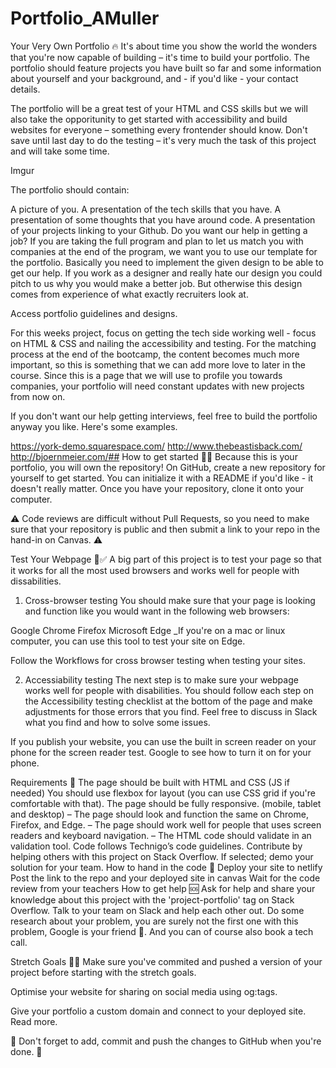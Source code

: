 # Portfolio_AMuller

Your Very Own Portfolio 🔥
It's about time you show the world the wonders that you're now capable of building – it's time to build your portfolio. The portfolio should feature projects you have built so far and some information about yourself and your background, and - if you'd like - your contact details.

The portfolio will be a great test of your HTML and CSS skills but we will also take the opporitunity to get started with accessibility and build websites for everyone – something every frontender should know. Don't save until last day to do the testing – it's very much the task of this project and will take some time.

Imgur

The portfolio should contain:

A picture of you.
A presentation of the tech skills that you have.
A presentation of some thoughts that you have around code.
A presentation of your projects linking to your Github.
Do you want our help in getting a job?
If you are taking the full program and plan to let us match you with companies at the end of the program, we want you to use our template for the portfolio. Basically you need to implement the given design to be able to get our help. If you work as a designer and really hate our design you could pitch to us why you would make a better job. But otherwise this design comes from experience of what exactly recruiters look at.

Access portfolio guidelines and designs.

For this weeks project, focus on getting the tech side working well - focus on HTML & CSS and nailing the accessibility and testing. For the matching process at the end of the bootcamp, the content becomes much more important, so this is something that we can add more love to later in the course. Since this is a page that we will use to profile you towards companies, your portfolio will need constant updates with new projects from now on.

If you don't want our help getting interviews, feel free to build the portfolio anyway you like. Here's some examples.

https://york-demo.squarespace.com/
http://www.thebeastisback.com/
http://bjoernmeier.com/##
How to get started 💪🏼
Because this is your portfolio, you will own the repository! On GitHub, create a new repository for yourself to get started. You can initialize it with a README if you'd like - it doesn't really matter. Once you have your repository, clone it onto your computer.

⚠️ Code reviews are difficult without Pull Requests, so you need to make sure that your repository is public and then submit a link to your repo in the hand-in on Canvas. ⚠️

Test Your Webpage 🏼✅
A big part of this project is to test your page so that it works for all the most used browsers and works well for people with dissabilities.

1. Cross-browser testing
You should make sure that your page is looking and function like you would want in the following web browsers:

Google Chrome
Firefox
Microsoft Edge
_If you're on a mac or linux computer, you can use this tool to test your site on Edge.

Follow the Workflows for cross browser testing when testing your sites.

2. Accessiability testing
The next step is to make sure your webpage works well for people with disabilities. You should follow each step on the Accessibility testing checklist at the bottom of the page and make adjustments for those errors that you find. Feel free to discuss in Slack what you find and how to solve some issues.

If you publish your website, you can use the built in screen reader on your phone for the screen reader test. Google to see how to turn it on for your phone.

Requirements 🧪
The page should be built with HTML and CSS (JS if needed)
You should use flexbox for layout (you can use CSS grid if you're comfortable with that).
The page should be fully responsive. (mobile, tablet and desktop) – The page should look and function the same on Chrome, Firefox, and Edge. – The page should work well for people that uses screen readers and keyboard navigation. – The HTML code should validate in an validation tool.
Code follows Technigo’s code guidelines.
Contribute by helping others with this project on Stack Overflow.
If selected; demo your solution for your team.
How to hand in the code 🎯
Deploy your site to netlify
Post the link to the repo and your deployed site in canvas
Wait for the code review from your teachers
How to get help 🆘
Ask for help and share your knowledge about this project with the 'project-portfolio' tag on Stack Overflow. Talk to your team on Slack and help each other out. Do some research about your problem, you are surely not the first one with this problem, Google is your friend 🙂. And you can of course also book a tech call.

Stretch Goals 🏃‍♂
Make sure you've commited and pushed a version of your project before starting with the stretch goals.

Optimise your website for sharing on social media using og:tags.

Give your portfolio a custom domain and connect to your deployed site. Read more.

🚨 Don't forget to add, commit and push the changes to GitHub when you're done. 🏁
